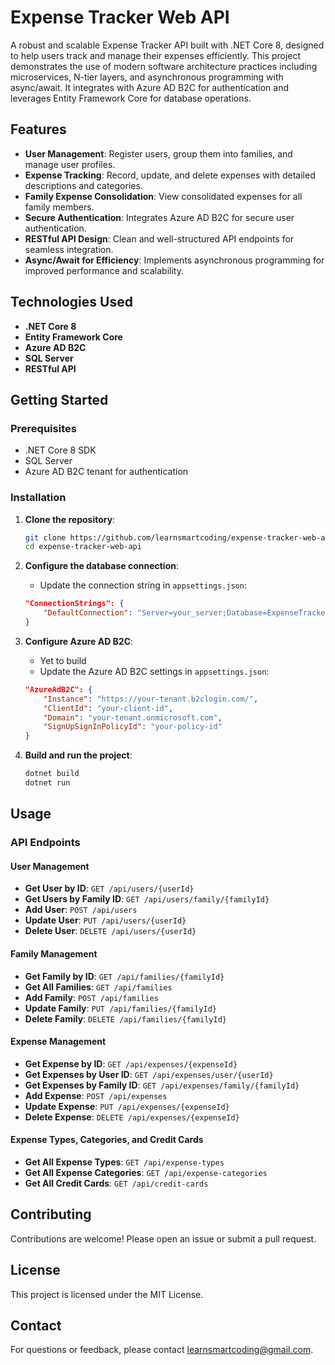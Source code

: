 # Expense Tracker Web API

A robust and scalable Expense Tracker API built with .NET Core 8, designed to help users track and manage their expenses efficiently. This project demonstrates the use of modern software architecture practices including microservices, N-tier layers, and asynchronous programming with async/await. It integrates with Azure AD B2C for authentication and leverages Entity Framework Core for database operations.

## Features
- **User Management**: Register users, group them into families, and manage user profiles.
- **Expense Tracking**: Record, update, and delete expenses with detailed descriptions and categories.
- **Family Expense Consolidation**: View consolidated expenses for all family members.
- **Secure Authentication**: Integrates Azure AD B2C for secure user authentication.
- **RESTful API Design**: Clean and well-structured API endpoints for seamless integration.
- **Async/Await for Efficiency**: Implements asynchronous programming for improved performance and scalability.

## Technologies Used
- **.NET Core 8**
- **Entity Framework Core**
- **Azure AD B2C**
- **SQL Server**
- **RESTful API**

## Getting Started

### Prerequisites
- .NET Core 8 SDK
- SQL Server
- Azure AD B2C tenant for authentication

### Installation

1. **Clone the repository**:
    ```sh
    git clone https://github.com/learnsmartcoding/expense-tracker-web-api.git
    cd expense-tracker-web-api
    ```

2. **Configure the database connection**:
    - Update the connection string in `appsettings.json`:
    ```json
    "ConnectionStrings": {
        "DefaultConnection": "Server=your_server;Database=ExpenseTracker;User Id=your_user;Password=your_password;"
    }
    ```

3. **Configure Azure AD B2C**:
    - Yet to build
    - Update the Azure AD B2C settings in `appsettings.json`:
    ```json
    "AzureAdB2C": {
        "Instance": "https://your-tenant.b2clogin.com/",
        "ClientId": "your-client-id",
        "Domain": "your-tenant.onmicrosoft.com",
        "SignUpSignInPolicyId": "your-policy-id"
    }
    ```

4. **Build and run the project**:
    ```sh
    dotnet build
    dotnet run
    ```

## Usage

### API Endpoints

#### User Management
- **Get User by ID**: `GET /api/users/{userId}`
- **Get Users by Family ID**: `GET /api/users/family/{familyId}`
- **Add User**: `POST /api/users`
- **Update User**: `PUT /api/users/{userId}`
- **Delete User**: `DELETE /api/users/{userId}`

#### Family Management
- **Get Family by ID**: `GET /api/families/{familyId}`
- **Get All Families**: `GET /api/families`
- **Add Family**: `POST /api/families`
- **Update Family**: `PUT /api/families/{familyId}`
- **Delete Family**: `DELETE /api/families/{familyId}`

#### Expense Management
- **Get Expense by ID**: `GET /api/expenses/{expenseId}`
- **Get Expenses by User ID**: `GET /api/expenses/user/{userId}`
- **Get Expenses by Family ID**: `GET /api/expenses/family/{familyId}`
- **Add Expense**: `POST /api/expenses`
- **Update Expense**: `PUT /api/expenses/{expenseId}`
- **Delete Expense**: `DELETE /api/expenses/{expenseId}`

#### Expense Types, Categories, and Credit Cards
- **Get All Expense Types**: `GET /api/expense-types`
- **Get All Expense Categories**: `GET /api/expense-categories`
- **Get All Credit Cards**: `GET /api/credit-cards`

## Contributing
Contributions are welcome! Please open an issue or submit a pull request.

## License
This project is licensed under the MIT License.

## Contact
For questions or feedback, please contact [learnsmartcoding@gmail.com](mailto:learnsmartcoding@gmail.com).

